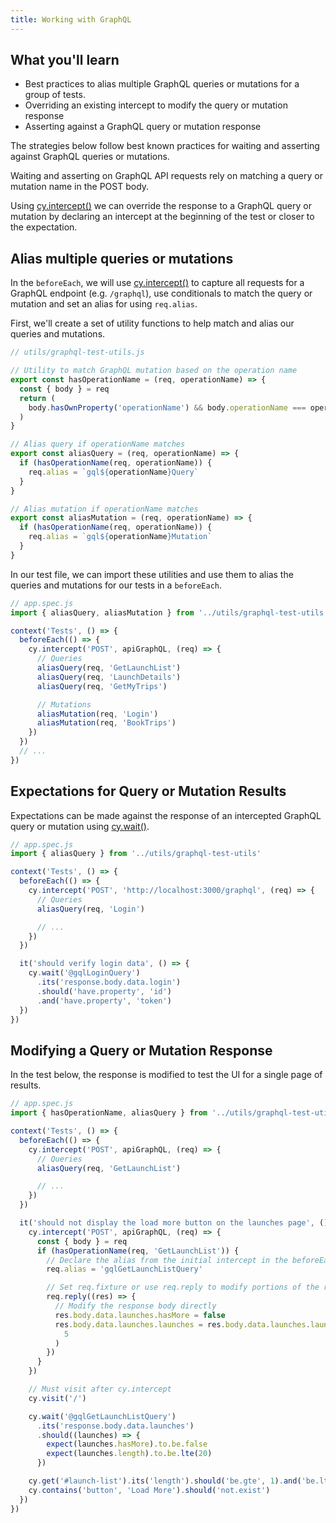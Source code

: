 ```yaml
---
title: Working with GraphQL
---
```


<Alert type="info">

## <Icon name="graduation-cap"></Icon> What you'll learn

- Best practices to alias multiple GraphQL queries or mutations for a group of tests.
- Overriding an existing intercept to modify the query or mutation response
- Asserting against a GraphQL query or mutation response

</Alert>

The strategies below follow best known practices for waiting and asserting against GraphQL queries or mutations.

Waiting and asserting on GraphQL API requests rely on matching a query or mutation name in the POST body.

Using [cy.intercept()](/api/commands/intercept) we can override the response to a GraphQL query or mutation by declaring an intercept at the beginning of the test or closer to the expectation.

## Alias multiple queries or mutations

In the `beforeEach`, we will use [cy.intercept()](/api/commands/intercept) to capture all requests for a GraphQL endpoint (e.g. `/graphql`), use conditionals to match the query or mutation and set an alias for using `req.alias`.

First, we'll create a set of utility functions to help match and alias our queries and mutations.

```js
// utils/graphql-test-utils.js

// Utility to match GraphQL mutation based on the operation name
export const hasOperationName = (req, operationName) => {
  const { body } = req
  return (
    body.hasOwnProperty('operationName') && body.operationName === operationName
  )
}

// Alias query if operationName matches
export const aliasQuery = (req, operationName) => {
  if (hasOperationName(req, operationName)) {
    req.alias = `gql${operationName}Query`
  }
}

// Alias mutation if operationName matches
export const aliasMutation = (req, operationName) => {
  if (hasOperationName(req, operationName)) {
    req.alias = `gql${operationName}Mutation`
  }
}
```

In our test file, we can import these utilities and use them to alias the queries and mutations for our tests in a `beforeEach`.

```js
// app.spec.js
import { aliasQuery, aliasMutation } from '../utils/graphql-test-utils'

context('Tests', () => {
  beforeEach(() => {
    cy.intercept('POST', apiGraphQL, (req) => {
      // Queries
      aliasQuery(req, 'GetLaunchList')
      aliasQuery(req, 'LaunchDetails')
      aliasQuery(req, 'GetMyTrips')

      // Mutations
      aliasMutation(req, 'Login')
      aliasMutation(req, 'BookTrips')
    })
  })
  // ...
})
```

## Expectations for Query or Mutation Results

Expectations can be made against the response of an intercepted GraphQL query or mutation using [cy.wait()](/api/commands/wait).

```js
// app.spec.js
import { aliasQuery } from '../utils/graphql-test-utils'

context('Tests', () => {
  beforeEach(() => {
    cy.intercept('POST', 'http://localhost:3000/graphql', (req) => {
      // Queries
      aliasQuery(req, 'Login')

      // ...
    })
  })

  it('should verify login data', () => {
    cy.wait('@gqlLoginQuery')
      .its('response.body.data.login')
      .should('have.property', 'id')
      .and('have.property', 'token')
  })
})
```

## Modifying a Query or Mutation Response

In the test below, the response is modified to test the UI for a single page of results.

```js
// app.spec.js
import { hasOperationName, aliasQuery } from '../utils/graphql-test-utils'

context('Tests', () => {
  beforeEach(() => {
    cy.intercept('POST', apiGraphQL, (req) => {
      // Queries
      aliasQuery(req, 'GetLaunchList')

      // ...
    })
  })

  it('should not display the load more button on the launches page', () => {
    cy.intercept('POST', apiGraphQL, (req) => {
      const { body } = req
      if (hasOperationName(req, 'GetLaunchList')) {
        // Declare the alias from the initial intercept in the beforeEach
        req.alias = 'gqlGetLaunchListQuery'

        // Set req.fixture or use req.reply to modify portions of the response
        req.reply((res) => {
          // Modify the response body directly
          res.body.data.launches.hasMore = false
          res.body.data.launches.launches = res.body.data.launches.launches.slice(
            5
          )
        })
      }
    })

    // Must visit after cy.intercept
    cy.visit('/')

    cy.wait('@gqlGetLaunchListQuery')
      .its('response.body.data.launches')
      .should((launches) => {
        expect(launches.hasMore).to.be.false
        expect(launches.length).to.be.lte(20)
      })

    cy.get('#launch-list').its('length').should('be.gte', 1).and('be.lt', 20)
    cy.contains('button', 'Load More').should('not.exist')
  })
})
```
